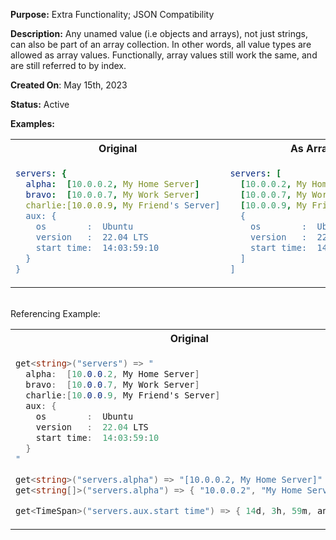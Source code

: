 **Purpose:** Extra Functionality; JSON Compatibility

**Description:** 
Any unamed value (i.e objects and arrays), not just strings, can also be part of an array collection.
In other words, all value types are allowed as array values.
Functionally, array values still work the same, and are still referred to by index.

**Created On**: May 15th, 2023

**Status:** Active

**Examples:** 

<table><tr>

<th>Original</th><th>As Array</th>

</tr><tr><td>

```yaml
servers: {
  alpha:  [10.0.0.2, My Home Server]
  bravo:  [10.0.0.7, My Work Server]
  charlie:[10.0.0.9, My Friend's Server]
  aux: {
    os        :  Ubuntu
    version   :  22.04 LTS
    start time:  14:03:59:10
  }
}
```  

</td><td>

```yaml 
servers: [
  [10.0.0.2, My Home Server]
  [10.0.0.7, My Work Server]
  [10.0.0.9, My Friend's Server]
  {
    os        :  Ubuntu
    version   :  22.04 LTS
    start time:  14:03:59:10
  ]
]
```

</td></tr></table>

<br/>
Referencing Example:


<table><tr>

<th>Original</th><th>As Array</th>

</tr><tr><td>

```cs
get<string>("servers") => "
  alpha:  [10.0.0.2, My Home Server]
  bravo:  [10.0.0.7, My Work Server]
  charlie:[10.0.0.9, My Friend's Server]
  aux: {
    os        :  Ubuntu
    version   :  22.04 LTS
    start time:  14:03:59:10
  }
"

get<string>("servers.alpha") => "[10.0.0.2, My Home Server]"
get<string[]>("servers.alpha") => { "10.0.0.2", "My Home Server" }

get<TimeSpan>("servers.aux.start time") => { 14d, 3h, 59m, and 10s }
```

</td><td>

```cs
get<string>("servers") => {
  "[10.0.0.2, My Home Server]",
  "[10.0.0.7, My Work Server]",
  "[10.0.0.9, My Friend's Server]",
  "{
    os        :  Ubuntu
    version   :  22.04 LTS
    start time:  14:03:59:10
  }"
}

get<string[]>("servers").get<string>(0) => "[10.0.0.2, My Home Server]"
get<string[]>("servers").get<string[]>(0) => { "10.0.0.2", "My Home Server" }

get<string[]>("servers").get<string>(3).get<TimeSpan>("start time") => { 14d, 3h, 59m, and 10s }
```

</td></tr></table>
